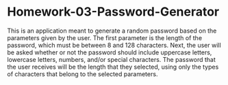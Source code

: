 # Homework-03-Password-Generator
This is an application meant to generate a random password based on the parameters given by the user. The first parameter is the length of the password, which must be between 8 and 128 characters. Next, the user will be asked whether or not the password should include uppercase letters, lowercase letters, numbers, and/or special characters. The password that the user receives will be the length that they selected, using only the types of characters that belong to the selected parameters.
